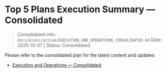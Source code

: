 # Top 5 Plans Execution Summary — Consolidated

> Consolidated into: `docs/plans/active/EXECUTION_AND_OPERATIONS_CONSOLIDATED.md`
> Date: 2025-10-07 | Status: Consolidated

Please refer to the consolidated plan for the latest content and updates:
- [Execution and Operations — Consolidated](EXECUTION_AND_OPERATIONS_CONSOLIDATED.md)




